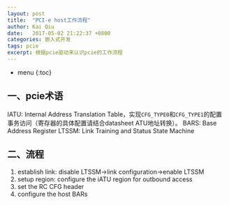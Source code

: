 ```yaml
---
layout: post
title:  "PCI-e host工作流程"
author: Kai Qiu
date:   2017-05-02 21:22:37 +0800
categories: 嵌入式开发
tags: pcie
excerpt: 根据pcie驱动来认识pcie的工作流程
---
```


* menu
{:toc}

> 

## 一、pcie术语

IATU: Internal Address Translation Table，实现`CFG_TYPE0`和`CFG_TYPE1`的配置事务访问（寄存器的具体配置请结合datasheet ATU地址转换）。
BARS: Base Address Register
LTSSM: Link Training and Status State Machine

## 二、流程

1. establish link: disable LTSSM->link configuration->enable LTSSM
2. setup region: configure the iATU region for outbound access
3. set the RC CFG header
4. configure the host BARs

